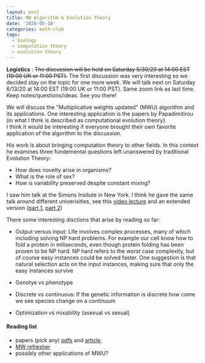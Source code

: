 ```yaml
---
layout: post
title: MW Algorithm & Evolution Theory
date: '2020-05-18'
categories: math-club
tags:
  - biology
  - computation theory
  - evolution theory
---
```


**Logistics** : ~~The discussion will be held on Saturday 5/30/20 at 14:00 EST (19:00 UK or 11:00 PST).~~
The first discussion was very interesting so we decided stay on the topic for one more week. 
We will talk next on Saturday 6/13/20 at 14:00 EST (19:00 UK or 11:00 PST).
Same zoom link as last time. 
Keep notes/questions/ideas. See you there!

We will discuss the "Multiplicative weights updated" (MWU)  algorithm and its applications. 
One interesting application is the papers by Papadimitirou (in what I think is described as computational evolution theory).  
I think it would be interesting if everyone brought their own favorite application of the algorithm to the discussion.

His work is about bringing computation theory to other fields. In this context he examines three fundemental questions left unanswered by traditional Evolution Theory: 

* How does novelty arise in organisms? 
* What is the role of sex? 
* How is variability preserved despite constant mixing?


I saw him talk at the Simons Insitute in New York. I think he gave the same talk around different univerisities, see this [video lecture](https://www.youtube.com/watch?v=WoamKUfisVM) 
and an extended version ([part 1](https://www.youtube.com/watch?v=YwMiODT5qPU), [part 2](https://www.youtube.com/watch?v=XFXRApGW_Lw))   


There some interesting disctions that arise by reading so far:  

* Output versus input: Life involves complex processes, many of which including solving NP hard problems. For example our cell know how to fold a protein in miliseconds, even though protein folding has been proven to be NP hard. NP hard refers to the worst case complexity, but of course easy instances could be solved faster. One suggestion is that natural selection acts on the input instances, making sure that only the easy instances survive

* Genotye vs phenotype

* Discrete vs continuous: If the genetic information is discrete how come we see species change on a continuum

* Optimization vs mixability (asexual vs sexual)







#### Reading list

* papers (pick any) [pdfs](https://www.dropbox.com/sh/8depv8vpwdasjjv/AAA1cFa3yq5WjIp_AKdNiVr6a?dl=0) and [article](https://cacm.acm.org/magazines/2016/11/209128-sex-as-an-algorithm/abstract), 
* [MW refresher](https://www.cs.cmu.edu/afs/cs.cmu.edu/academic/class/15859-f11/www/notes/lecture16.pdf)
* possibly other applications of MWU?